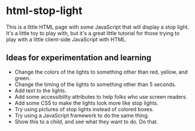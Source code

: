# html-stop-light

This is a little HTML page with some JavaScript that will display a stop light.  It's a little toy to play with, but it's a great little tutorial for those trying to play with a little client-side JavaScript with HTML.

## Ideas for experimentation and learning

- Change the colors of the lights to something other than red, yellow, and green.
- Change the timing of the lights to something other than 5 seconds.
- Add text to the lights.
- Add some accessibility attributes to help folks who use screen readers.
- Add some CSS to make the lights look more like stop lights.
- Try using pictures of stop lights instead of colored boxes.
- Try using a JavaScript framework to do the same thing.
- Show this to a child, and see what they want to do. Do that.
